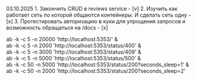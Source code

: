 03.10.2025
    1. Закончить CRUD в reviews service - [v]
    2. Изучить как работает сеть по которой общаются контейнеры. И сделать сеть одну - [x]
    3. Протестировать авторизацию в куки для упрощения запросов и возможность обращаться на /docs - [x]

ab -k -c 5 -n 20000 'http://localhost:5353/' & \
ab -k -c 5 -n 2000 'http://localhost:5353/status/400' & \
ab -k -c 5 -n 3000 'http://localhost:5353/status/409' & \
ab -k -c 5 -n 5000 'http://localhost:5353/status/500' & \
ab -k -c 50 -n 5000 'http://localhost:5353/status/200?seconds_sleep=1' & \
ab -k -c 50 -n 2000 'http://localhost:5353/status/200?seconds_sleep=2'
    